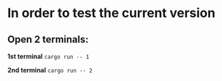 # In order to test the current version

## Open 2 terminals:

**1st terminal** ``cargo run -- 1`` 

**2nd terminal** ``cargo run -- 2``